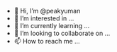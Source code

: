- 👋 Hi, I’m @peakyuman
- 👀 I’m interested in ...
- 🌱 I’m currently learning ...
- 💞️ I’m looking to collaborate on ...
- 📫 How to reach me ...

<!---
peakyuman/peakyuman is a ✨ special ✨ repository because its `README.md` (this file) appears on your GitHub profile.
You can click the Preview link to take a look at your changes.
--->
